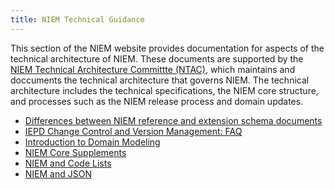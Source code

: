 ```yaml
---
title: NIEM Technical Guidance
---
```


This section of the NIEM website provides documentation for aspects of the
technical architecture of NIEM. These documents are supported by the [NIEM
Technical Architecture Committte
(NTAC)](https://www.niem.gov/meet-us/ntac/Pages/default.aspx), which maintains
and doccuments the technical architecture that governs NIEM. The technical
architecture includes the technical specifications, the NIEM core structure, and
processes such as the NIEM release process and domain updates.

* [Differences between NIEM reference and extension schema documents](ref-vs-ext)
* [IEPD Change Control and Version Management: FAQ](iepd-versions)
* [Introduction to Domain Modeling](domain-modeling-guide)
* [NIEM Core Supplements](core-supplement)
* [NIEM and Code Lists](code-lists)
* [NIEM and JSON](json)
